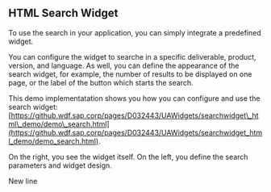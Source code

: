 ## HTML Search Widget

To use the search in your application, you can simply integrate a predefined widget.

You can configure the widget to searche in a specific deliverable, product, version, and language. As well, you can define the appearance of the search widget, for example, the number of results to be displayed on one page, or the label of the button which starts the search.

This demo implementatation shows you how you can configure and use the search widget: [https://github.wdf.sap.corp/pages/D032443/UAWidgets/searchwidget\_html\_demo/demo\_search.html](https://github.wdf.sap.corp/pages/D032443/UAWidgets/searchwidget_html_demo/demo_search.html).

On the right, you see the widget itself. On the left, you define the search parameters and widget design.

New line

